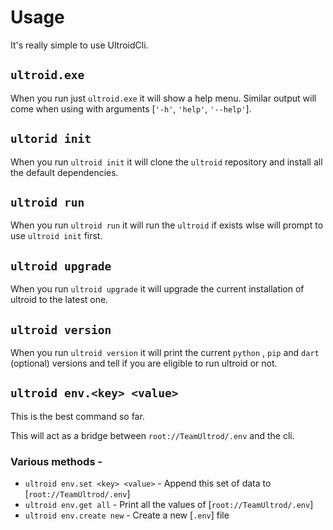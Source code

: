 # Usage
It's really simple to use UltroidCli.

## `ultroid.exe`
When you run just `ultroid.exe` it will show a help menu.
Similar output will come when using with arguments [`'-h'`, `'help'`, `'--help'`].

## `ultorid init`
When you run `ultroid init` it will clone the `ultroid` repository and install all the default dependencies.


## `ultroid run`
When you run `ultroid run` it will run the `ultroid` if exists wlse will prompt to use `ultroid init` first.


## `ultroid upgrade`
When you run `ultroid upgrade` it will upgrade the current installation of ultroid to the latest one.


## `ultroid version`
When you run `ultroid version` it will print the current `python` , `pip` and `dart` (optional) versions and tell if you are eligible to run ultroid or not.


## `ultroid env.<key> <value>`
This is the best command so far.

This will act as a bridge between `root://TeamUltrod/.env` and the cli.

### Various methods -
- `ultroid env.set <key> <value>` - Append this set of data to [`root://TeamUltrod/.env`]
- `ultroid env.get all` - Print all the values of [`root://TeamUltrod/.env`]
- `ultroid env.create new` - Create a new [`.env`] file
